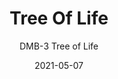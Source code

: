 ---
image_primary: "img/DMB_Tree+Of+Life_Art.jpg"
image_secondary: "img/DMB_Tree+of+Life_Interior.jpg"
subtitle: "DMB-3 Tree of Life"
tags: 
  - "Wall Coverings"
title: "Tree Of Life"
href: "https://www.areaenvironments.com/order/dmb3"
designer: "Domenica Brockman"
category: "Wall Coverings"
manufacturer: "Area Environments"
slug: "/manufacturers/area-environments/wall-coverings/domenica-brockman-tree-of-life"
date: "2021-05-07"
---